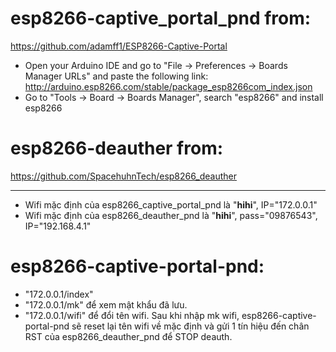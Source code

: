 # esp8266-captive_portal_pnd from:
https://github.com/adamff1/ESP8266-Captive-Portal
  - Open your Arduino IDE and go to "File -> Preferences -> Boards Manager URLs" and paste the following link: http://arduino.esp8266.com/stable/package_esp8266com_index.json
  - Go to "Tools -> Board -> Boards Manager", search "esp8266" and install esp8266
# esp8266-deauther from:
https://github.com/SpacehuhnTech/esp8266_deauther

---------------------------------------------------
- Wifi mặc định của esp8266_captive_portal_pnd là "__hihi__", IP="172.0.0.1"
- Wifi mặc định của esp8266_deauther_pnd là "__hihi__", pass="09876543", IP="192.168.4.1"

# esp8266-captive-portal-pnd:
  + "172.0.0.1/index"
  + "172.0.0.1/mk" để xem mật khẩu đã lưu.
  + "172.0.0.1/wifi" để đổi tên wifi.
  Sau khi nhập mk wifi, esp8266-captive-portal-pnd sẽ reset lại tên wifi về mặc định và gửi 1 tín hiệu đến chân RST của esp8266_deauther_pnd để STOP deauth.

